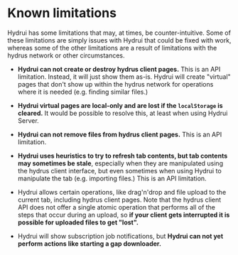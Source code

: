 # Known limitations

Hydrui has some limitations that may, at times, be counter-intuitive. Some of these limitations are simply issues with Hydrui that could be fixed with work, whereas some of the other limitations are a result of limitations with the hydrus network or other circumstances.

- **Hydrui can not create or destroy hydrus client pages.** This is an API limitation. Instead, it will just show them as-is. Hydrui will create "virtual" pages that don't show up within the hydrus network for operations where it is needed (e.g. finding similar files.)

- **Hydrui virtual pages are local-only and are lost if the `localStorage` is cleared.** It would be possible to resolve this, at least when using Hydrui Server.

- **Hydrui can not remove files from hydrus client pages.** This is an API limitation.

- **Hydrui uses heuristics to try to refresh tab contents, but tab contents may sometimes be stale**, especially when they are manipulated using the hydrus client interface, but even sometimes when using Hydrui to manipulate the tab (e.g. importing files.) This is an API limitation.

- Hydrui allows certain operations, like drag'n'drop and file upload to the current tab, including hydrus client pages. Note that the hydrus client API does not offer a single atomic operation that performs all of the steps that occur during an upload, so **if your client gets interrupted it is possible for uploaded files to get "lost".**

- Hydrui will show subscription job notifications, but **Hydrui can not yet perform actions like starting a gap downloader.**
